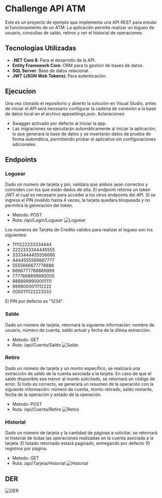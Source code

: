 # Challenge API ATM

Este es un proyecto de ejemplo que implementa una API REST para emular el funcionamiento de un ATM. La aplicación permite realizar un logueo de usuario, consultas de saldo, retiros y ver el historial de operaciones.

## Tecnologías Utilizadas
- **.NET Core 8**: Para el desarrollo de la API.
- **Entity Framework Core**: ORM para la gestión de bases de datos.
- **SQL Server**: Base de datos relacional.
- **JWT (JSON Web Tokens)**: Para autenticación.

## Ejecucion
Una vez clonado el repositorio y abierto la solución en Visual Studio, antes de iniciar el API será necesario configurar la cadena de conexión a la base de datos local en el archivo appsettings.json. 
Aclaraciones: 
- Swagger activado por defecto al iniciar la app. 
- Las migraciones se ejecutarán automáticamente al iniciar la aplicación, lo que generará la base de datos y se insertarán datos de prueba de forma automática, permitiendo probar el aplicativo sin configuraciones adicionales.

## Endpoints
### Loguear
Dado un numero de tarjeta y pin, validara que ambos sean correctos y coinciden con los que están dados de alta. El endpoint retorna un token JWT el cual es necesario para acceder a los otros endpoints del API. Si se ingresa el PIN invalido hasta 4 veces, la tarjeta quedara bloqueada y no permitirá la generación del token.

- Metodo: POST
- Ruta: /api/Login/Loguear
  ![Loguear](https://github.com/user-attachments/assets/e457b57d-2b5c-45ee-8000-9ea878829ca7)

Los numeros de Tarjeta de Credito validos para realizar el logueo son los siguientes:
- 1111222233334444
- 2222333344445555
- 3333444455556666
- 4444555566667777
- 5555666677778888
- 6666777788889999
- 7777888899990000
- 8888999900001111
- 9999000011112222
- 0000111122223333

El PIN por defecto es "1234". 

### Saldo
Dado un número de tarjeta, retornará la siguiente información: nombre de usuario, número de cuenta, saldo actual y fecha de la última extracción.

- Metodo: GET
- Ruta: /api/Cuenta/Saldo
  ![Saldo](https://github.com/user-attachments/assets/2ffdfdbd-04fa-4f5e-92b9-2f402dc2ba82)

### Retiro
Dado un número de tarjeta y un monto específico, se realizará una extracción de saldo de la cuenta asociada a la tarjeta. En caso de que el saldo disponible sea menor al monto solicitado, se retornará un código de error. Si todo es correcto, se generará un resumen de la operación con la siguiente información: número de cuenta, monto retirado, saldo restante, fecha de la operación y estado de la operación.

- Metodo: POST
- Ruta: /api/Cuenta/Retiro
![Retiro](https://github.com/user-attachments/assets/1fe48430-8e28-4da5-8fed-8ccca92472ec)

### Historial
Dado un número de tarjeta y la cantidad de páginas a solicitar, se retornará el historial de todas las operaciones realizadas en la cuenta asociada a la tarjeta. El listado retornado estará paginado, entregando por defecto 10 registros por página.

- Metodo: GET
- Ruta: /api/Tarjeta/Historial
![Historial](https://github.com/user-attachments/assets/b7adb389-f843-4a34-aefd-bc2f10e37953)


## DER
![DER](https://github.com/user-attachments/assets/4ecbd088-6805-4e54-bfaf-c73d62db8623)

